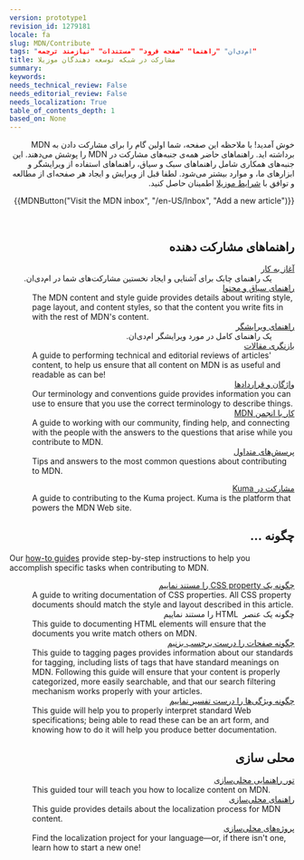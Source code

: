 ```yaml
---
version: prototype1
revision_id: 1279181
locale: fa
slug: MDN/Contribute
tags: "ام‌دی‌ان" "راهنما" "صفحه فرود" "مستندات" "نیازمند ترجمه"
title: مشارکت در شبکه توسعه دهندگان موزیلا
summary: 
keywords: 
needs_technical_review: False
needs_editorial_review: False
needs_localization: True
table_of_contents_depth: 1
based_on: None
---
```

<p dir="rtl">خوش آمدید! با ملاحظه این صفحه، شما اولین گام را برای مشارکت دادن به MDN برداشته اید. راهنماهای حاضر همه‌ی جنبه‌های مشارکت در MDN را پوشش می‌دهند. این جنبه‌های همکاری شامل راهنماهای سبک و سیاق، راهنماهای استفاده از ویرایشگر و ابزارهای ما، و موارد بیشتر می‌شود. لطفا قبل از ویرایش و ایجاد هر صفحه‌ای از مطالعه و توافق با <a href="https://www.mozilla.org/en-US/about/legal/terms/mozilla/">شرایط موزیلا</a> اطمینان حاصل کنید.</p>

<p dir="rtl">{{MDNButton("Visit the MDN inbox", "/en-US/Inbox", "Add a new article")}}</p>

<p>&nbsp;</p>

<div class="row topicpage-table">
<div class="section">
<h2 dir="rtl" id="راهنماهای_مشارکت_دهنده">راهنماهای مشارکت دهنده</h2>

<dl>
 <dt dir="rtl"><a href="/en-US/docs/MDN/Getting_started">آغاز به کار</a></dt>
 <dd dir="rtl">یک راهنمای چابک برای آشنایی و ایجاد نخستین مشارکت‌های شما در ام‌دی‌ان.</dd>
 <dt dir="rtl"><a href="/en-US/docs/MDN/Contribute/Style_guide">راهنمای سیاق و محتوا</a></dt>
 <dd>The MDN content and style guide provides details about writing style, page layout, and content styles, so that the content you write fits in with the rest of MDN's content.</dd>
 <dt dir="rtl"><a href="/en-US/docs/MDN/Contribute/Editor">راهنمای ویرایشگر</a></dt>
 <dd dir="rtl">یک راهنمای کامل در مورد ویرایشگر ام‌دی‌ان.</dd>
 <dt dir="rtl"><a href="/en-US/docs/MDN/Contribute/Reviewing_articles">بازنگری مقالات</a></dt>
 <dd>A guide to performing technical and editorial reviews of articles' content, to help us ensure that all content on MDN is as useful and readable as can be!</dd>
 <dt dir="rtl"><a href="/en-US/docs/MDN/Contribute/Conventions">واژگان و قراردادها</a></dt>
 <dd>Our terminology and conventions guide provides information you can use to ensure that you use the correct terminology to describe things.</dd>
 <dt dir="rtl"><a href="/en-US/docs/MDN/Contribute/Community">کار با انجمن MDN</a></dt>
 <dd>A guide to working with our community, finding help, and connecting with the people with the answers to the questions that arise while you contribute to MDN.</dd>
 <dt dir="rtl"><a href="/en-US/docs/MDN/Contribute/FAQ">پرسش‌های متداول</a></dt>
 <dd>Tips and answers to the most common questions about contributing to MDN.</dd>
</dl>

<dl>
 <dt dir="rtl"><a href="/en-US/docs/MDN/Kuma/Contributing">مشارکت در Kuma</a></dt>
 <dd>A guide to contributing to the Kuma project. Kuma is the platform that powers the MDN Web site.</dd>
</dl>
</div>

<div class="section">
<h2 dir="rtl" id="چگونه_...">چگونه ...</h2>

<p>Our <a href="/en-US/docs/MDN/Contribute/Howto">how-to guides</a> provide step-by-step instructions to help you accomplish specific tasks when contributing to MDN.</p>

<dl>
 <dt dir="rtl"><a href="/en-US/docs/MDN/Contribute/Howto/Document_a_CSS_property">چگونه یک CSS property را مستند نماییم</a></dt>
 <dd>A guide to writing documentation of CSS properties. All CSS property documents should match the style and layout described in this article.</dd>
 <dt dir="rtl">چگونه یک عنصر&nbsp; HTML را مستند نماییم</dt>
 <dd>This guide to documenting HTML elements will ensure that the documents you write match others on MDN.</dd>
 <dt dir="rtl"><a href="/en-US/docs/MDN/Contribute/Howto/Tag">چگونه صفحات را درست برچسب بزنیم</a></dt>
 <dd>This guide to tagging pages provides information about our standards for tagging, including lists of tags that have standard meanings on MDN. Following this guide will ensure that your content is properly categorized, more easily searchable, and that our search filtering mechanism works properly with your articles.</dd>
 <dt dir="rtl"><a href="/en-US/docs/MDN/Contribute/Howto/Interpret_specifications">چگونه ویژگی‌ها را درست تفسیر نماییم</a></dt>
 <dd>This guide will help you to properly interpret standard Web specifications; being able to read these can be an art form, and knowing how to do it will help you produce better documentation.</dd>
</dl>

<h2 dir="rtl" id="محلی_سازی">محلی سازی</h2>

<dl>
 <dt dir="rtl"><a href="/en-US/docs/MDN/Contribute/Localize/Tour">تور راهنمایی محلی‌سازی</a></dt>
 <dd>This guided tour will teach you how to localize content on MDN.</dd>
 <dt dir="rtl"><a href="/en-US/docs/MDN/Contribute/Localize/Guide">راهنمای محلی‌سازی</a></dt>
 <dd>This guide provides details about the localization process for MDN content.</dd>
 <dt dir="rtl"><a href="/en-US/docs/MDN/Contribute/Localize/Localization_projects">پروژه‌های محلی‌سازی</a></dt>
 <dd>Find the localization project for your language—or, if there isn't one, learn how to start a new one!</dd>
</dl>
</div>
</div>

<p>&nbsp;</p>

